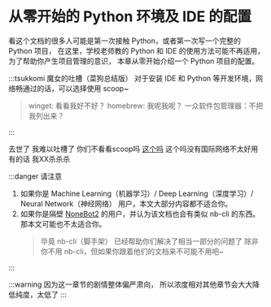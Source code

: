# 从零开始的 Python 环境及 IDE 的配置

看这个文档的很多人可能是第一次接触 Python，或者第一次写一个完整的 Python 项目，
在这里，学校老师教的 Python 和 IDE 的使用方法可能不再适用，为了帮助你产生项目管理的意识，
本章从零开始介绍一个 Python 项目的配置。

:::tsukkomi 魔女的吐槽（菜狗总结版）
对于安装 IDE 和 Python 等开发环境，网络畅通过的话，可以选择使用 scoop~

> winget: 看看我好不好？
> homebrew: 我呢我呢？
> 一众软件包管理器：不把我列出来？

:::

<chat-window title="Graia Framework Community">
   <chat-msg name="GreyElaina" avatar="http://q1.qlogo.cn/g?b=qq&nk=1846913566&s=640">去世了</chat-msg>
   <chat-msg name="GreyElaina" avatar="http://q1.qlogo.cn/g?b=qq&nk=1846913566&s=640">我难以吐槽了</chat-msg>
   <chat-msg name="GreyElaina" avatar="http://q1.qlogo.cn/g?b=qq&nk=1846913566&s=640">你们不看看scoop吗</chat-msg>
   <chat-msg name="群菜狗" avatar="http://q1.qlogo.cn/g?b=qq&nk=731347477&s=640" onright><a href="https://scoop.sh/">这个吗</a></chat-msg>
   <chat-msg name="GreyElaina" avatar="http://q1.qlogo.cn/g?b=qq&nk=1846913566&s=640">
    <chat-quote name="群菜狗">这个吗</chat-quote>没有国际网络不太好用
  </chat-msg>
   <chat-msg name="GreyElaina" avatar="http://q1.qlogo.cn/g?b=qq&nk=1846913566&s=640">有的话</chat-msg>
   <chat-msg name="GreyElaina" avatar="http://q1.qlogo.cn/g?b=qq&nk=1846913566&s=640">我XX杀杀杀</chat-msg>
</chat-window>

:::danger 请注意

1. 如果你是 Machine Learning（机器学习）/ Deep Learning（深度学习）/ Neural Network（神经网络）
   用户，本文大部分内容都不适合你。
2. 如果你是隔壁 [NoneBot2](https://nb2.baka.icu/) 的用户，并认为该文档也会有类似 nb-cli 的东西。
   那本文可能也不太适合你。
   > 毕竟 nb-cli（脚手架） 已经帮助你们解决了相当一部分的问题了
   > 除非你不用 nb-cli，但如果你跟着他们的文档来不可能不用吧~

:::

:::warning
因为这一章节的剧情整体偏严肃向，
所以浓度相对其他章节会大大降低<Curtain>纯度，太低了</Curtain>
:::
